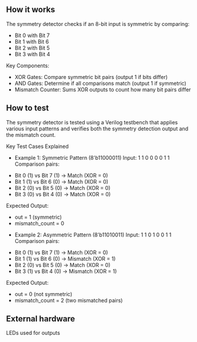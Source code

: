 <!---

This file is used to generate your project datasheet. Please fill in the information below and delete any unused
sections.

You can also include images in this folder and reference them in the markdown. Each image must be less than
512 kb in size, and the combined size of all images must be less than 1 MB.
-->

## How it works

The symmetry detector checks if an 8-bit input is symmetric by comparing:
* Bit 0 with Bit 7
* Bit 1 with Bit 6
* Bit 2 with Bit 5
* Bit 3 with Bit 4

Key Components:
* XOR Gates: Compare symmetric bit pairs (output 1 if bits differ)
* AND Gates: Determine if all comparisons match (output 1 if symmetric)
* Mismatch Counter: Sums XOR outputs to count how many bit pairs differ

## How to test

The symmetry detector is tested using a Verilog testbench that applies various input patterns and verifies both the symmetry detection output and the mismatch count.

Key Test Cases Explained
* Example 1: Symmetric Pattern (8'b11000011)
Input: 1 1 0 0 0 0 1 1
Comparison pairs:
- Bit 0 (1) vs Bit 7 (1) → Match (XOR = 0)
- Bit 1 (1) vs Bit 6 (0) → Match (XOR = 0) 
- Bit 2 (0) vs Bit 5 (0) → Match (XOR = 0)
- Bit 3 (0) vs Bit 4 (0) → Match (XOR = 0)

Expected Output:
- out = 1 (symmetric)
- mismatch_count = 0

* Example 2: Asymmetric Pattern (8'b11010011)
Input: 1 1 0 1 0 0 1 1
Comparison pairs:
- Bit 0 (1) vs Bit 7 (1) → Match (XOR = 0)
- Bit 1 (1) vs Bit 6 (0) → Mismatch (XOR = 1)
- Bit 2 (0) vs Bit 5 (0) → Match (XOR = 0)
- Bit 3 (1) vs Bit 4 (0) → Mismatch (XOR = 1)

Expected Output:
- out = 0 (not symmetric)
- mismatch_count = 2 (two mismatched pairs)

## External hardware

LEDs used for outputs
